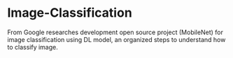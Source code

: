 # Image-Classification
From Google researches development open source project (MobileNet) for image classification using DL model, an organized steps to understand how to classify image.
